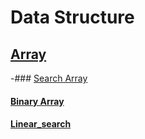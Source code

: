 # Data Structure

## <a href="https://github.com/rakibul0026/Data-Structure/tree/main/Array">Array</a>
-### <a href="https://github.com/rakibul0026/Data-Structure/tree/main/Array/Search%20in%20array">  Search Array</a>
#### <a href="https://github.com/rakibul0026/Data-Structure/blob/main/Array/Search%20in%20array/Binary%20search.cpp">Binary Array</a>
#### <a href="https://github.com/rakibul0026/Data-Structure/edit/main/Array/Search%20in%20array/Linear_search.cpp">Linear_search</a>


